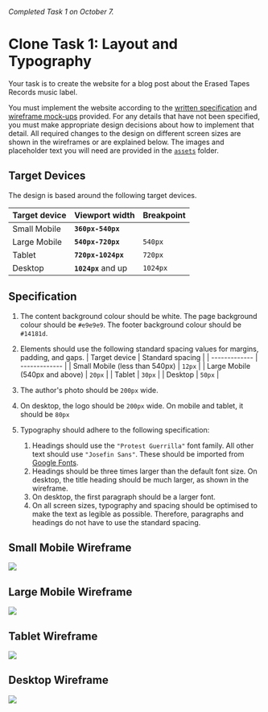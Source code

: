 *Completed Task 1 on October 7.*

# Clone Task 1: Layout and Typography

Your task is to create the website for a blog post about the Erased Tapes Records music label. 

You must implement the website according to the [written specification](#target-devices) and [wireframe mock-ups](wireframes) provided. For any details that have not been specified, you must make appropriate design decisions about how to implement that detail. All required changes to the design on different screen sizes are shown in the wireframes or are explained below. The images and placeholder text you will need are provided in the [`assets`](assets) folder.

## Target Devices

The design is based around the following target devices.

| Target device | Viewport width      | Breakpoint |
| ------------- | ------------------- | ---------- |
| Small Mobile  | **`360px-540px`**   |            |
| Large Mobile  | **`540px-720px`**   | `540px`    |
| Tablet        | **`720px-1024px`**  | `720px`    |
| Desktop       | **`1024px`** and up | `1024px`   |

## Specification

1. The content background colour should be white. The page background colour should be `#e9e9e9`. The footer background colour should be `#14181d`.

2. Elements should use the following standard spacing values for margins, padding, and gaps.
   | Target device                  | Standard spacing |
   | -------------                  | -------------    |
   | Small Mobile (less than 540px) | `12px`           |
   | Large Mobile (540px and above) | `20px`           |
   | Tablet                         | `30px`           |
   | Desktop                        | `50px`           |

3. The author's photo should be `200px` wide.

4. On desktop, the logo should be `200px` wide. On mobile and tablet, it should be `80px`

5. Typography should adhere to the following specification:
    
    1. Headings should use the `"Protest Guerrilla"` font family. All other text should use `"Josefin Sans"`. These should be imported from [Google Fonts](https://fonts.google.com).
    2. Headings should be three times larger than the default font size. On desktop, the title heading should be much larger, as shown in the wireframe.
    3. On desktop, the first paragraph should be a larger font.
    4. On all screen sizes, typography and spacing should be optimised to make the text as legible as possible. Therefore, paragraphs and headings do not have to use the standard spacing.

## Small Mobile Wireframe
![](wireframes/small-mobile-wireframe.png)

## Large Mobile Wireframe
![](wireframes/large-mobile-wireframe.png)

## Tablet Wireframe
![](wireframes/tablet-wireframe.png)

## Desktop Wireframe
![](wireframes/desktop-wireframe.png)